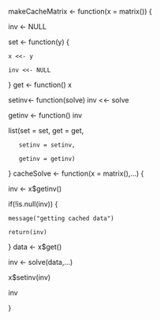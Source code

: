 
makeCacheMatrix <- function(x = matrix()) {

  inv <- NULL
  
  set <- function(y) {
  
    x <<- y
    
    inv <<- NULL
    
  }
  get <- function() x
  
  setinv<- function(solve) inv <<- solve
  
  getinv <- function() inv
  
  list(set = set, get = get,
  
       setinv = setinv,
       
       getinv = getinv)
       
}
cacheSolve <- function(x = matrix(),...) {

  inv <- x$getinv()
  
  if(!is.null(inv)) {
  
    message("getting cached data")
    
    return(inv)
    
  }
  data <- x$get()
  
  inv <- solve(data,...)
  
  x$setinv(inv)
  
  inv
  
}
